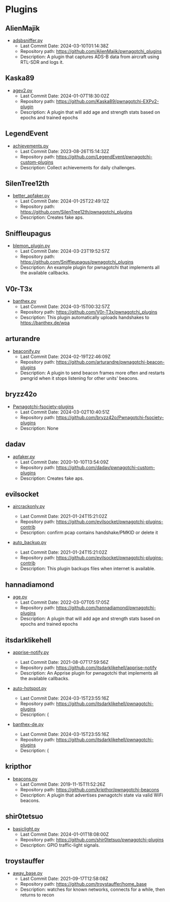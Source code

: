 # Plugins
## AlienMajik
- [adsbsniffer.py](https://github.com/AlienMajik/pwnagotchi_plugins/blob/main/adsbsniffer.py)
  - Last Commit Date: 2024-03-10T01:14:38Z
  - Repository path: https://github.com/AlienMajik/pwnagotchi_plugins
  - Description: A plugin that captures ADS-B data from aircraft using RTL-SDR and logs it.

## Kaska89
- [agev2.py](https://github.com/Kaska89/pwnagotchi-EXPv2-plugin/blob/main/agev2.py)
  - Last Commit Date: 2024-01-07T18:30:02Z
  - Repository path: https://github.com/Kaska89/pwnagotchi-EXPv2-plugin
  - Description: A plugin that will add age and strength stats based on epochs and trained epochs

## LegendEvent
- [achievements.py](https://github.com/LegendEvent/pwnagotchi-custom-plugins/blob/main/achievements.py)
  - Last Commit Date: 2023-08-26T15:14:32Z
  - Repository path: https://github.com/LegendEvent/pwnagotchi-custom-plugins
  - Description: Collect achievements for daily challenges.

## SilenTree12th
- [better_apfaker.py](https://github.com/SilenTree12th/pwnagotchi_plugins/blob/main/better_apfaker.py)
  - Last Commit Date: 2024-01-25T22:49:12Z
  - Repository path: https://github.com/SilenTree12th/pwnagotchi_plugins
  - Description: Creates fake aps.

## Sniffleupagus
- [blemon_plugin.py](https://github.com/Sniffleupagus/pwnagotchi_plugins/blob/main/blemon_plugin.py)
  - Last Commit Date: 2024-03-23T19:52:57Z
  - Repository path: https://github.com/Sniffleupagus/pwnagotchi_plugins
  - Description: An example plugin for pwnagotchi that implements all the available callbacks.

## V0r-T3x
- [banthex.py](https://github.com/V0r-T3x/pwnagotchi_plugins/blob/main/plugins/banthex.py)
  - Last Commit Date: 2024-03-15T00:32:57Z
  - Repository path: https://github.com/V0r-T3x/pwnagotchi_plugins
  - Description: This plugin automatically uploads handshakes to https://banthex.de/wpa

## arturandre
- [beaconify.py](https://github.com/arturandre/pwnagotchi-beacon-plugins/blob/main/beaconify.py)
  - Last Commit Date: 2024-02-19T22:46:09Z
  - Repository path: https://github.com/arturandre/pwnagotchi-beacon-plugins
  - Description: A plugin to send beacon frames more often and restarts pwngrid when it stops listening for other units\' beacons.

## bryzz42o
- [Pwnagotchi-fsociety-plugins](https://github.com/bryzz42o/Pwnagotchi-fsociety-plugins/blob/main/AGE)
  - Last Commit Date: 2024-03-02T10:40:51Z
  - Repository path: https://github.com/bryzz42o/Pwnagotchi-fsociety-plugins
  - Description: None

## dadav
- [apfaker.py](https://github.com/dadav/pwnagotchi-custom-plugins/blob/master/apfaker.py)
  - Last Commit Date: 2020-10-10T13:54:09Z
  - Repository path: https://github.com/dadav/pwnagotchi-custom-plugins
  - Description: Creates fake aps.

## evilsocket
- [aircrackonly.py](https://github.com/evilsocket/pwnagotchi-plugins-contrib/blob/master/aircrackonly.py)
  - Last Commit Date: 2021-01-24T15:21:02Z
  - Repository path: https://github.com/evilsocket/pwnagotchi-plugins-contrib
  - Description: confirm pcap contains handshake/PMKID or delete it

- [auto_backup.py](https://github.com/evilsocket/pwnagotchi-plugins-contrib/blob/master/auto_backup.py)
  - Last Commit Date: 2021-01-24T15:21:02Z
  - Repository path: https://github.com/evilsocket/pwnagotchi-plugins-contrib
  - Description: This plugin backups files when internet is available.

## hannadiamond
- [age.py](https://github.com/hannadiamond/pwnagotchi-plugins/blob/main/plugins/age.py)
  - Last Commit Date: 2022-03-07T05:17:05Z
  - Repository path: https://github.com/hannadiamond/pwnagotchi-plugins
  - Description: A plugin that will add age and strength stats based on epochs and trained epochs

## itsdarklikehell
- [apprise-notify.py](https://github.com/itsdarklikehell/apprise-notify/blob/main/apprise-notify.py)
  - Last Commit Date: 2021-08-07T17:59:56Z
  - Repository path: https://github.com/itsdarklikehell/apprise-notify
  - Description: An Apprise plugin for pwnagotchi that implements all the available callbacks.

- [auto-hotspot.py](https://github.com/itsdarklikehell/pwnagotchi-plugins/blob/master/auto-hotspot.py)
  - Last Commit Date: 2024-03-15T23:55:16Z
  - Repository path: https://github.com/itsdarklikehell/pwnagotchi-plugins
  - Description: (

- [banthex-de.py](https://github.com/itsdarklikehell/pwnagotchi-plugins/blob/master/banthex-de.py)
  - Last Commit Date: 2024-03-15T23:55:16Z
  - Repository path: https://github.com/itsdarklikehell/pwnagotchi-plugins
  - Description: (

## kripthor
- [beacons.py](https://github.com/kripthor/pwnagotchi-beacons/blob/master/plugin/beacons.py)
  - Last Commit Date: 2019-11-15T11:52:26Z
  - Repository path: https://github.com/kripthor/pwnagotchi-beacons
  - Description: A plugin that advertises pwnagotchi state via valid WiFi beacons.

## shir0tetsuo
- [basiclight.py](https://github.com/shir0tetsuo/pwnagotchi-plugins/blob/main/basiclight.py)
  - Last Commit Date: 2024-01-01T18:08:00Z
  - Repository path: https://github.com/shir0tetsuo/pwnagotchi-plugins
  - Description: GPIO traffic-light signals.

## troystauffer
- [away_base.py](https://github.com/troystauffer/home_base/blob/master/away_base.py)
  - Last Commit Date: 2021-09-17T12:58:08Z
  - Repository path: https://github.com/troystauffer/home_base
  - Description: watches for known networks, connects for a while, then returns to recon

